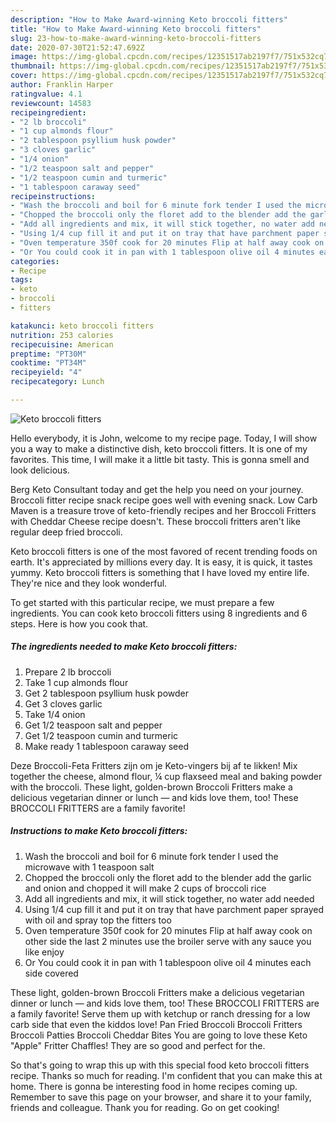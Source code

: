 ```yaml
---
description: "How to Make Award-winning Keto broccoli fitters"
title: "How to Make Award-winning Keto broccoli fitters"
slug: 23-how-to-make-award-winning-keto-broccoli-fitters
date: 2020-07-30T21:52:47.692Z
image: https://img-global.cpcdn.com/recipes/12351517ab2197f7/751x532cq70/keto-broccoli-fitters-recipe-main-photo.jpg
thumbnail: https://img-global.cpcdn.com/recipes/12351517ab2197f7/751x532cq70/keto-broccoli-fitters-recipe-main-photo.jpg
cover: https://img-global.cpcdn.com/recipes/12351517ab2197f7/751x532cq70/keto-broccoli-fitters-recipe-main-photo.jpg
author: Franklin Harper
ratingvalue: 4.1
reviewcount: 14583
recipeingredient:
- "2 lb broccoli"
- "1 cup almonds flour"
- "2 tablespoon psyllium husk powder"
- "3 cloves garlic"
- "1/4 onion"
- "1/2 teaspoon salt and pepper"
- "1/2 teaspoon cumin and turmeric"
- "1 tablespoon caraway seed"
recipeinstructions:
- "Wash the broccoli and boil for 6 minute fork tender I used the microwave with 1 teaspoon salt"
- "Chopped the broccoli only the floret add to the blender add the garlic and onion and chopped it will make 2 cups of broccoli rice"
- "Add all ingredients and mix, it will stick together, no water add needed"
- "Using 1/4 cup fill it and put it on tray that have parchment paper sprayed with oil and spray top the fitters too"
- "Oven temperature 350f cook for 20 minutes Flip at half away cook on other side the last 2 minutes use the broiler serve with any sauce you like enjoy"
- "Or You could cook it in pan with 1 tablespoon olive oil 4 minutes each side covered"
categories:
- Recipe
tags:
- keto
- broccoli
- fitters

katakunci: keto broccoli fitters 
nutrition: 253 calories
recipecuisine: American
preptime: "PT30M"
cooktime: "PT34M"
recipeyield: "4"
recipecategory: Lunch

---
```



![Keto broccoli fitters](https://img-global.cpcdn.com/recipes/12351517ab2197f7/751x532cq70/keto-broccoli-fitters-recipe-main-photo.jpg)

Hello everybody, it is John, welcome to my recipe page. Today, I will show you a way to make a distinctive dish, keto broccoli fitters. It is one of my favorites. This time, I will make it a little bit tasty. This is gonna smell and look delicious.

Berg Keto Consultant today and get the help you need on your journey. Broccoli fitter recipe snack recipe goes well with evening snack. Low Carb Maven is a treasure trove of keto-friendly recipes and her Broccoli Fritters with Cheddar Cheese recipe doesn&#39;t. These broccoli fritters aren&#39;t like regular deep fried broccoli.

Keto broccoli fitters is one of the most favored of recent trending foods on earth. It's appreciated by millions every day. It is easy, it is quick, it tastes yummy. Keto broccoli fitters is something that I have loved my entire life. They're nice and they look wonderful.


To get started with this particular recipe, we must prepare a few ingredients. You can cook keto broccoli fitters using 8 ingredients and 6 steps. Here is how you cook that.

<!--inarticleads1-->

##### The ingredients needed to make Keto broccoli fitters:

1. Prepare 2 lb broccoli
1. Take 1 cup almonds flour
1. Get 2 tablespoon psyllium husk powder
1. Get 3 cloves garlic
1. Take 1/4 onion
1. Get 1/2 teaspoon salt and pepper
1. Get 1/2 teaspoon cumin and turmeric
1. Make ready 1 tablespoon caraway seed


Deze Broccoli-Feta Fritters zijn om je Keto-vingers bij af te likken! Mix together the cheese, almond flour, ¼ cup flaxseed meal and baking powder with the broccoli. These light, golden-brown Broccoli Fritters make a delicious vegetarian dinner or lunch — and kids love them, too! These BROCCOLI FRITTERS are a family favorite! 

<!--inarticleads2-->

##### Instructions to make Keto broccoli fitters:

1. Wash the broccoli and boil for 6 minute fork tender I used the microwave with 1 teaspoon salt
1. Chopped the broccoli only the floret add to the blender add the garlic and onion and chopped it will make 2 cups of broccoli rice
1. Add all ingredients and mix, it will stick together, no water add needed
1. Using 1/4 cup fill it and put it on tray that have parchment paper sprayed with oil and spray top the fitters too
1. Oven temperature 350f cook for 20 minutes Flip at half away cook on other side the last 2 minutes use the broiler serve with any sauce you like enjoy
1. Or You could cook it in pan with 1 tablespoon olive oil 4 minutes each side covered


These light, golden-brown Broccoli Fritters make a delicious vegetarian dinner or lunch — and kids love them, too! These BROCCOLI FRITTERS are a family favorite! Serve them up with ketchup or ranch dressing for a low carb side that even the kiddos love! Pan Fried Broccoli Broccoli Fritters Broccoli Patties Broccoli Cheddar Bites You are going to love these Keto &#34;Apple&#34; Fritter Chaffles! They are so good and perfect for the. 

So that's going to wrap this up with this special food keto broccoli fitters recipe. Thanks so much for reading. I'm confident that you can make this at home. There is gonna be interesting food in home recipes coming up. Remember to save this page on your browser, and share it to your family, friends and colleague. Thank you for reading. Go on get cooking!
